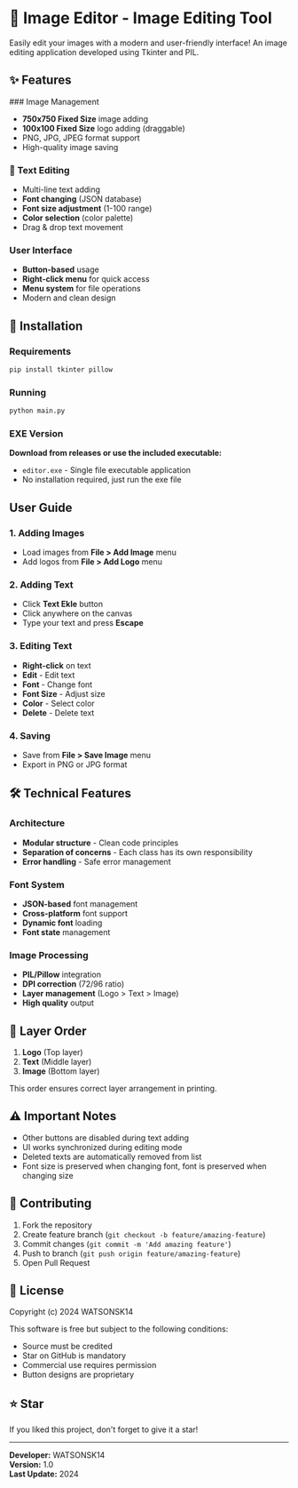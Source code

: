 # 🎨 Image Editor - Image Editing Tool

Easily edit your images with a modern and user-friendly interface! An image editing application developed using Tkinter and PIL.

## ✨ Features

###️ Image Management
- **750x750 Fixed Size** image adding
- **100x100 Fixed Size** logo adding (draggable)
- PNG, JPG, JPEG format support
- High-quality image saving

### 📝 Text Editing
- Multi-line text adding
- **Font changing** (JSON database)
- **Font size adjustment** (1-100 range)
- **Color selection** (color palette)
- Drag & drop text movement

### User Interface
- **Button-based** usage
- **Right-click menu** for quick access
- **Menu system** for file operations
- Modern and clean design

## 🚀 Installation

### Requirements
```bash
pip install tkinter pillow
```

### Running
```bash
python main.py
```

### EXE Version
**Download from releases or use the included executable:**
- `editor.exe` - Single file executable application
- No installation required, just run the exe file

## User Guide

### 1. Adding Images
- Load images from **File > Add Image** menu
- Add logos from **File > Add Logo** menu

### 2. Adding Text
- Click **Text Ekle** button
- Click anywhere on the canvas
- Type your text and press **Escape**

### 3. Editing Text
- **Right-click** on text
- **Edit** - Edit text
- **Font** - Change font
- **Font Size** - Adjust size
- **Color** - Select color
- **Delete** - Delete text

### 4. Saving
- Save from **File > Save Image** menu
- Export in PNG or JPG format

## 🛠️ Technical Features

### Architecture
- **Modular structure** - Clean code principles
- **Separation of concerns** - Each class has its own responsibility
- **Error handling** - Safe error management

### Font System
- **JSON-based** font management
- **Cross-platform** font support
- **Dynamic font** loading
- **Font state** management

### Image Processing
- **PIL/Pillow** integration
- **DPI correction** (72/96 ratio)
- **Layer management** (Logo > Text > Image)
- **High quality** output

## 🎯 Layer Order

1. **Logo** (Top layer)
2. **Text** (Middle layer)
3. **Image** (Bottom layer)

This order ensures correct layer arrangement in printing.

## ⚠️ Important Notes

- Other buttons are disabled during text adding
- UI works synchronized during editing mode
- Deleted texts are automatically removed from list
- Font size is preserved when changing font, font is preserved when changing size

## 🤝 Contributing

1. Fork the repository
2. Create feature branch (`git checkout -b feature/amazing-feature`)
3. Commit changes (`git commit -m 'Add amazing feature'`)
4. Push to branch (`git push origin feature/amazing-feature`)
5. Open Pull Request

## 📄 License

Copyright (c) 2024 WATSONSK14

This software is free but subject to the following conditions:
- Source must be credited
- Star on GitHub is mandatory
- Commercial use requires permission
- Button designs are proprietary

## ⭐ Star

If you liked this project, don't forget to give it a star!

---

**Developer:** WATSONSK14  
**Version:** 1.0  
**Last Update:** 2024
